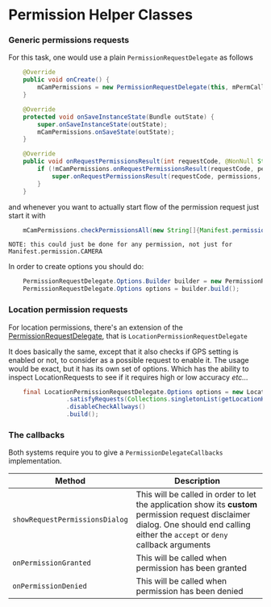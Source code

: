 # Permission Helper Classes

### Generic permissions requests

For this task, one would use a plain `PermissionRequestDelegate` as follows

```java
    @Override
    public void onCreate() {
        mCamPermissions = new PermissionRequestDelegate(this, mPermCallbacks, options, savedInstanceState);
    }

    @Override
    protected void onSaveInstanceState(Bundle outState) {
        super.onSaveInstanceState(outState);
        mCamPermissions.onSaveState(outState);
    }

    @Override
    public void onRequestPermissionsResult(int requestCode, @NonNull String[] permissions, @NonNull int[] grantResults) {
        if (!mCamPermissions.onRequestPermissionsResult(requestCode, permissions, grantResults)) {
            super.onRequestPermissionsResult(requestCode, permissions, grantResults);
        }
    }
```

and whenever you want to actually start flow of the permission request just start it with

```java
    mCamPermissions.checkPermissionsAll(new String[]{Manifest.permission.CAMERA});
```

    NOTE: this could just be done for any permission, not just for Manifest.permission.CAMERA

In order to create options you should do:

```java
    PermissionRequestDelegate.Options.Builder builder = new PermissionRequestDelegate.Options.Builder();
    PermissionRequestDelegate.Options options = builder.build();
```

### Location permission requests

For location permissions, there's an extension of the [PermissionRequestDelegate](#generic-permissions-requests), that is `LocationPermissionRequestDelegate`

It does basically the same, except that it also checks if GPS setting is enabled or not, to consider as a possible request to enable it. The usage would be exact, but
it has its own set of options. Which has the ability to inspect LocationRequests to see if it requires high or low accuracy *etc...*

```java
    final LocationPermissionRequestDelegate.Options options = new LocationPermissionRequestDelegate.Options.Builder()
                .satisfyRequests(Collections.singletonList(getLocationHelper().getLocationRequest()))
                .disableCheckAllways()
                .build();
```


### The callbacks

Both systems require you to give a `PermissionDelegateCallbacks` implementation.

|Method|Description|
|------|-----------|
|`showRequestPermissionsDialog`| This will be called in order to let the application show its **custom** permission request disclaimer dialog. One should end calling either the  `accept` or `deny` callback arguments|
|`onPermissionGranted`| This will be called when permission has been granted |
|`onPermissionDenied` | This will be called when permission has been denied |

